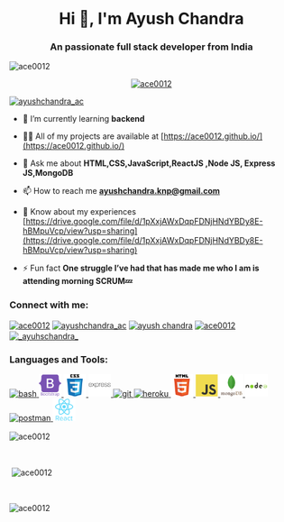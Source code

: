 <p align="center" >
 <img src="https://s3.eu-west-1.amazonaws.com/redsys-prod/articles/eac8c6d69d1ce8ce0ff8824d/images/teaserImage_xxxx_croppedTeaserImage.jpg" alt="">

</p>


<h1 align="center">Hi 👋, I'm Ayush Chandra</h1>
<h3 align="center">An passionate full stack developer from India</h3>

<p align="left"> <img src="https://komarev.com/ghpvc/?username=ace0012&label=Profile%20views&color=0e75b6&style=flat"alt="ace0012" /> </p>
<p align="center"> <a href="https://github.com/ryo-ma/github-profile-trophy"><img src="https://github-profile-trophy.vercel.app/?username=ace0012" alt="ace0012" /></a> <img align="right"src="https://media.tenor.com/2uyENRmiUt0AAAAC/coding.gif" alt=""></p>

<p align="left"> <a href="https://twitter.com/ayushchandra_ac" target="blank"><img src="https://img.shields.io/twitter/follow/ayushchandra_ac?logo=twitter&style=for-the-badge" alt="ayushchandra_ac" /></a> </p>

- 🌱 I’m currently learning **backend**

- 👨‍💻 All of my projects are available at [https://ace0012.github.io/](https://ace0012.github.io/)

- 💬 Ask me about **HTML,CSS,JavaScript,ReactJS ,Node JS, Express JS,MongoDB**

- 📫 How to reach me **ayushchandra.knp@gmail.com**

- 📄 Know about my experiences [https://drive.google.com/file/d/1pXxjAWxDqpFDNjHNdYBDy8E-hBMpuVcp/view?usp=sharing](https://drive.google.com/file/d/1pXxjAWxDqpFDNjHNdYBDy8E-hBMpuVcp/view?usp=sharing)

- ⚡ Fun fact **One struggle I’ve had that has made me who I am is attending morning SCRUM💤**

<h3 align="left">Connect with me:</h3>
<p align="left">
<a href="https://codepen.io/ace0012" target="blank"><img align="center" src="https://raw.githubusercontent.com/rahuldkjain/github-profile-readme-generator/master/src/images/icons/Social/codepen.svg" alt="ace0012" height="30" width="40" /></a>
<a href="https://twitter.com/ayushchandra_ac" target="blank"><img align="center" src="https://raw.githubusercontent.com/rahuldkjain/github-profile-readme-generator/master/src/images/icons/Social/twitter.svg" alt="ayushchandra_ac" height="30" width="40" /></a>
<a href="https://linkedin.com/in/ayush chandra" target="blank"><img align="center" src="https://raw.githubusercontent.com/rahuldkjain/github-profile-readme-generator/master/src/images/icons/Social/linked-in-alt.svg" alt="ayush chandra" height="30" width="40" /></a>
<a href="https://codesandbox.com/ace0012" target="blank"><img align="center" src="https://raw.githubusercontent.com/rahuldkjain/github-profile-readme-generator/master/src/images/icons/Social/codesandbox.svg" alt="ace0012" height="30" width="40" /></a>
<a href="https://instagram.com/_ayuhschandra_" target="blank"><img align="center" src="https://raw.githubusercontent.com/rahuldkjain/github-profile-readme-generator/master/src/images/icons/Social/instagram.svg" alt="_ayuhschandra_" height="30" width="40" /></a>
</p>

<h3 align="left">Languages and Tools:</h3>
<p align="left"> <a href="https://www.gnu.org/software/bash/" target="_blank" rel="noreferrer"> <img src="https://www.vectorlogo.zone/logos/gnu_bash/gnu_bash-icon.svg" alt="bash" width="40" height="40"/> </a> <a href="https://getbootstrap.com" target="_blank" rel="noreferrer"> <img src="https://raw.githubusercontent.com/devicons/devicon/master/icons/bootstrap/bootstrap-plain-wordmark.svg" alt="bootstrap" width="40" height="40"/> </a> <a href="https://www.w3schools.com/css/" target="_blank" rel="noreferrer"> <img src="https://raw.githubusercontent.com/devicons/devicon/master/icons/css3/css3-original-wordmark.svg" alt="css3" width="40" height="40"/> </a> <a href="https://expressjs.com" target="_blank" rel="noreferrer"> <img src="https://raw.githubusercontent.com/devicons/devicon/master/icons/express/express-original-wordmark.svg" alt="express" width="40" height="40"/> </a> <a href="https://git-scm.com/" target="_blank" rel="noreferrer"> <img src="https://www.vectorlogo.zone/logos/git-scm/git-scm-icon.svg" alt="git" width="40" height="40"/> </a> <a href="https://heroku.com" target="_blank" rel="noreferrer"> <img src="https://www.vectorlogo.zone/logos/heroku/heroku-icon.svg" alt="heroku" width="40" height="40"/> </a> <a href="https://www.w3.org/html/" target="_blank" rel="noreferrer"> <img src="https://raw.githubusercontent.com/devicons/devicon/master/icons/html5/html5-original-wordmark.svg" alt="html5" width="40" height="40"/> </a> <a href="https://developer.mozilla.org/en-US/docs/Web/JavaScript" target="_blank" rel="noreferrer"> <img src="https://raw.githubusercontent.com/devicons/devicon/master/icons/javascript/javascript-original.svg" alt="javascript" width="40" height="40"/> </a> <a href="https://www.mongodb.com/" target="_blank" rel="noreferrer"> <img src="https://raw.githubusercontent.com/devicons/devicon/master/icons/mongodb/mongodb-original-wordmark.svg" alt="mongodb" width="40" height="40"/> </a> <a href="https://nodejs.org" target="_blank" rel="noreferrer"> <img src="https://raw.githubusercontent.com/devicons/devicon/master/icons/nodejs/nodejs-original-wordmark.svg" alt="nodejs" width="40" height="40"/> </a> <a href="https://postman.com" target="_blank" rel="noreferrer"> <img src="https://www.vectorlogo.zone/logos/getpostman/getpostman-icon.svg" alt="postman" width="40" height="40"/> </a> <a href="https://reactjs.org/" target="_blank" rel="noreferrer"> <img src="https://raw.githubusercontent.com/devicons/devicon/master/icons/react/react-original-wordmark.svg" alt="react" width="40" height="40"/> </a> </p>

<p><img align="center" src="https://github-readme-stats.vercel.app/api/top-langs?username=ace0012&show_icons=true&locale=en&layout=compact" alt="ace0012" /></p>
<br/>

<p>&nbsp;<img align="center" src="https://github-readme-stats.vercel.app/api?username=ace0012&show_icons=true&locale=en" alt="ace0012" /></p>
<br/>
<p><img align="center" src="https://github-readme-streak-stats.herokuapp.com/?user=ace0012&" alt="ace0012" /></p>
